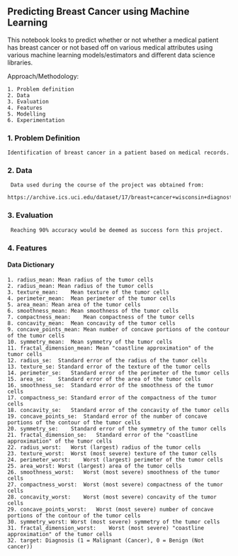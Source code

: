 ## Predicting Breast Cancer using Machine Learning

This notebook looks to predict whether or not whether a medical patient has breast cancer 
or not based off on various medical attributes using various machine learning models/estimators
and different data science libraries.

Approach/Methodology:

    1. Problem definition
    2. Data
    3. Evaluation
    4. Features
    5. Modelling
    6. Experimentation

### 1. Problem Definition

    Identification of breast cancer in a patient based on medical records.
        
 ### 2. Data
       
     Data used during the course of the project was obtained from: 
      https://archive.ics.uci.edu/dataset/17/breast+cancer+wisconsin+diagnostic
                        
### 3. Evaluation
        
     Reaching 90% accuracy would be deemed as success forn this project.
              
### 4. Features

 #### Data Dictionary
 
    1. radius_mean:	Mean radius of the tumor cells
    2. radius_mean:	Mean radius of the tumor cells
    3. texture_mean:	Mean texture of the tumor cells
    4. perimeter_mean:	Mean perimeter of the tumor cells
    5. area_mean: Mean area of the tumor cells
    6. smoothness_mean:	Mean smoothness of the tumor cells
    7. compactness_mean:	Mean compactness of the tumor cells
    8. concavity_mean:	Mean concavity of the tumor cells
    9. concave_points_mean:	Mean number of concave portions of the contour of the tumor cells
    10. symmetry_mean:	Mean symmetry of the tumor cells
    11. fractal_dimension_mean:	Mean "coastline approximation" of the tumor cells
    12. radius_se:	Standard error of the radius of the tumor cells
    13. texture_se:	Standard error of the texture of the tumor cells
    14. perimeter_se:	Standard error of the perimeter of the tumor cells
    15. area_se:	Standard error of the area of the tumor cells
    16. smoothness_se:	Standard error of the smoothness of the tumor cells
    17. compactness_se:	Standard error of the compactness of the tumor cells
    18. concavity_se:	Standard error of the concavity of the tumor cells
    19. concave_points_se:	Standard error of the number of concave portions of the contour of the tumor cells
    20. symmetry_se:	Standard error of the symmetry of the tumor cells
    21. fractal_dimension_se:	Standard error of the "coastline approximation" of the tumor cells
    22. radius_worst:	Worst (largest) radius of the tumor cells
    23. texture_worst:	Worst (most severe) texture of the tumor cells
    24. perimeter_worst:	Worst (largest) perimeter of the tumor cells
    25. area_worst:	Worst (largest) area of the tumor cells
    26. smoothness_worst:	Worst (most severe) smoothness of the tumor cells
    27. compactness_worst:	Worst (most severe) compactness of the tumor cells
    28. concavity_worst:	Worst (most severe) concavity of the tumor cells
    29. concave_points_worst:	Worst (most severe) number of concave portions of the contour of the tumor cells
    30. symmetry_worst:	Worst (most severe) symmetry of the tumor cells
    31. fractal_dimension_worst:	Worst (most severe) "coastline approximation" of the tumor cells
    32. target:	Diagnosis (1 = Malignant (Cancer), 0 = Benign (Not cancer))
 
